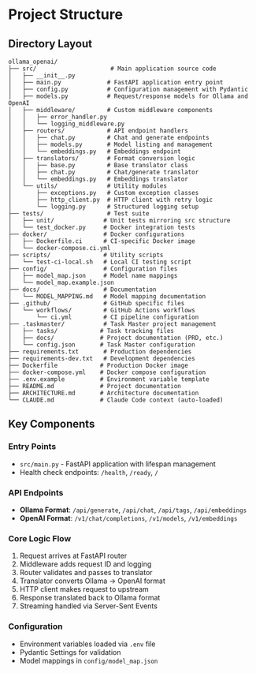 # Project Structure

## Directory Layout

```
ollama_openai/
├── src/                     # Main application source code
│   ├── __init__.py
│   ├── main.py             # FastAPI application entry point
│   ├── config.py           # Configuration management with Pydantic
│   ├── models.py           # Request/response models for Ollama and OpenAI
│   ├── middleware/         # Custom middleware components
│   │   ├── error_handler.py
│   │   └── logging_middleware.py
│   ├── routers/            # API endpoint handlers
│   │   ├── chat.py         # Chat and generate endpoints
│   │   ├── models.py       # Model listing and management
│   │   └── embeddings.py   # Embeddings endpoint
│   ├── translators/        # Format conversion logic
│   │   ├── base.py         # Base translator class
│   │   ├── chat.py         # Chat/generate translator
│   │   └── embeddings.py   # Embeddings translator
│   └── utils/              # Utility modules
│       ├── exceptions.py   # Custom exception classes
│       ├── http_client.py  # HTTP client with retry logic
│       └── logging.py      # Structured logging setup
├── tests/                  # Test suite
│   ├── unit/              # Unit tests mirroring src structure
│   └── test_docker.py     # Docker integration tests
├── docker/                # Docker configurations
│   ├── Dockerfile.ci      # CI-specific Docker image
│   └── docker-compose.ci.yml
├── scripts/               # Utility scripts
│   └── test-ci-local.sh   # Local CI testing script
├── config/                # Configuration files
│   ├── model_map.json     # Model name mappings
│   └── model_map.example.json
├── docs/                  # Documentation
│   └── MODEL_MAPPING.md   # Model mapping documentation
├── .github/               # GitHub specific files
│   └── workflows/         # GitHub Actions workflows
│       └── ci.yml         # CI pipeline configuration
├── .taskmaster/           # Task Master project management
│   ├── tasks/            # Task tracking files
│   ├── docs/             # Project documentation (PRD, etc.)
│   └── config.json       # Task Master configuration
├── requirements.txt       # Production dependencies
├── requirements-dev.txt   # Development dependencies
├── Dockerfile            # Production Docker image
├── docker-compose.yml    # Docker compose configuration
├── .env.example          # Environment variable template
├── README.md             # Project documentation
├── ARCHITECTURE.md       # Architecture documentation
└── CLAUDE.md             # Claude Code context (auto-loaded)
```

## Key Components

### Entry Points
- `src/main.py` - FastAPI application with lifespan management
- Health check endpoints: `/health`, `/ready`, `/`

### API Endpoints
- **Ollama Format**: `/api/generate`, `/api/chat`, `/api/tags`, `/api/embeddings`
- **OpenAI Format**: `/v1/chat/completions`, `/v1/models`, `/v1/embeddings`

### Core Logic Flow
1. Request arrives at FastAPI router
2. Middleware adds request ID and logging
3. Router validates and passes to translator
4. Translator converts Ollama → OpenAI format
5. HTTP client makes request to upstream
6. Response translated back to Ollama format
7. Streaming handled via Server-Sent Events

### Configuration
- Environment variables loaded via `.env` file
- Pydantic Settings for validation
- Model mappings in `config/model_map.json`